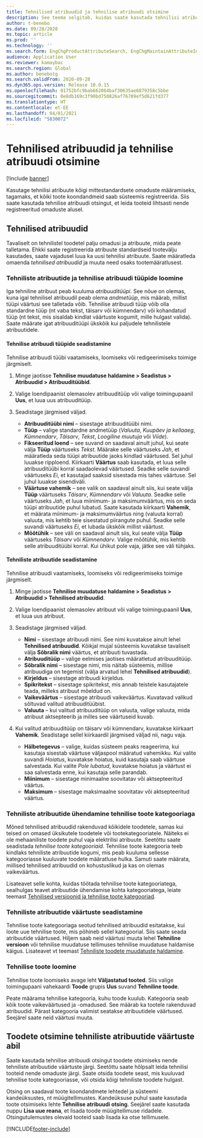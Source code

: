 ```yaml
---
title: Tehnilised atribuudid ja tehnilise atribuudi otsimine
description: See teema selgitab, kuidas saate kasutada tehnilisi atribuute kõigi mittestandardsete omaduste määramiseks, tagamaks, et kõiki toote koondandmeid saab süsteemis registreerida. Samuti selgitatakse, kuidas saate kasutada tehnilise atribuudi otsingut, et leida tooteid lihtsasti nende registreeritud omaduste alusel.
author: t-benebo
ms.date: 09/28/2020
ms.topic: article
ms.prod: ''
ms.technology: ''
ms.search.form: EngChgProductAttributeSearch, EngChgMaintainAttributeInheritance, EngChgAttribute
audience: Application User
ms.reviewer: kamaybac
ms.search.region: Global
ms.author: benebotg
ms.search.validFrom: 2020-09-28
ms.dyn365.ops.version: Release 10.0.15
ms.openlocfilehash: 01752bfc9bab662064baf30635ae6879358c5bbe
ms.sourcegitcommit: 0e8db169c3f90bd750826af76709ef5d621fd377
ms.translationtype: HT
ms.contentlocale: et-EE
ms.lasthandoff: 04/01/2021
ms.locfileid: "5830072"
---
```

# <a name="engineering-attributes-and-engineering-attribute-search"></a>Tehnilised atribuudid ja tehnilise atribuudi otsimine

[!include [banner](../includes/banner.md)]

Kasutage tehnilisi atribuute kõigi mittestandardsete omaduste määramiseks, tagamaks, et kõiki toote koondandmeid saab süsteemis registreerida. Siis saate kasutada tehnilise atribuudi otsingut, et leida tooteid lihtsasti nende registreeritud omaduste alusel.

## <a name="engineering-attributes"></a>Tehnilised atribuudid

Tavaliselt on tehnilistel toodetel palju omadusi ja atribuute, mida peate talletama. Ehkki saate registreerida atribuute standardseid tootevälju kasutades, saate vajadusel luua ka uusi tehnilisi atribuute. Saate määratleda omaenda *tehnilised atribuudid* ja muuta need osaks tootemääratlusest.

### <a name="create-engineering-attributes-and-attribute-types"></a>Tehniliste atribuutide ja tehnilise atribuudi tüüpide loomine

Iga tehniline atribuut peab kuuluma *atribuuditüüpi*. See nõue on olemas, kuna igal tehnilisel atribuudil peab olema *andmetüüp*, mis määrab, millist tüüpi väärtusi see talletada võib. Tehnilise atribuudi tüüp võib olla standardne tüüp (nt vaba tekst, täisarv või kümnendarv) või kohandatud tüüp (nt tekst, mis sisaldab kindlat väärtuste kogumit, mille hulgast valida). Saate määrate igat atribuuditüüpi ükskõik kui paljudele tehnilistele atribuutidele.

#### <a name="set-up-engineering-attribute-types"></a>Tehnilise atribuudi tüüpide seadistamine

Tehnilise atribuudi tüübi vaatamiseks, loomiseks või redigeerimiseks toimige järgmiselt.

1. Minge jaotisse **Tehnilise muudatuse haldamine \> Seadistus \> Atribuudid \> Atribuuditüübid**.
1. Valige loendipaanist olemasolev atribuuditüüp või valige toimingupaanil **Uus**, et luua uus atribuuditüüp.
1. Seadistage järgmised väljad.

    - **Atribuuditüübi nimi** – sisestage atribuuditüübi nimi.
    - **Tüüp** – valige standardne andmetüüp (*Valuuta*, *Kuupäev ja kellaaeg*, *Kümnendarv*, *Täisarv*, *Tekst*, *Loogiline muutuja* või *Viide*).
    - **Fikseeritud loend** – see suvand on saadaval ainult juhul, kui seate välja **Tüüp** väärtuseks *Tekst*. Määrake selle väärtuseks *Jah*, et määratleda seda tüüpi atribuutide jaoks kindlad väärtused. Sel juhul luuakse ripploend. Kiirkaarti **Väärtus** saab kasutada, et luua selle atribuuditüübi korral saadaolevad väärtused. Seadke selle suvandi väärtuseks *Ei*, et kasutajad saaksid sisestada mis tahes väärtuse. Sel juhul luuakse sisendiväli.
    - **Väärtuse vahemik** – see valik on saadaval ainult siis, kui seate välja **Tüüp** väärtuseks *Täisarv*, *Kümnendarv* või *Valuuta*. Seadke selle väärtuseks *Jah*, et luua miinimum- ja maksimumväärtus, mis on seda tüüpi atribuutide puhul lubatud. Saate kasutada kiirkaarti **Vahemik**, et määrata miinimum- ja maksimumväärtus ning (valuuta korral) valuuta, mis kehtib teie sisestatud piirangute puhul. Seadke selle suvandi väärtuseks *Ei*, et lubada ükskõik millist väärtust. 
    - **Mõõtühik** – see väli on saadaval ainult siis, kui seate välja **Tüüp** väärtuseks *Täisarv* või *Kümnendarv*. Valige mõõtühik, mis kehtib selle atribuuditüübi korral. Kui ühikut pole vaja, jätke see väli tühjaks.

#### <a name="set-up-engineering-attributes"></a>Tehniliste atribuutide seadistamine

Tehnilise atribuudi vaatamiseks, loomiseks või redigeerimiseks toimige järgmiselt.

1. Minge jaotisse **Tehnilise muudatuse haldamine \> Seadistus \> Atribuudid \> Tehnilised atribuudid**.
1. Valige loendipaanist olemasolev atribuut või valige toimingupaanil **Uus**, et luua uus atribuut.
1. Seadistage järgmised väljad.

    - **Nimi** – sisestage atribuudi nimi. See nimi kuvatakse ainult lehel **Tehnilised atribuudid**. Kõikjal mujal süsteemis kuvatakse tavaliselt välja **Sõbralik nimi** väärtus, et atribuuti tuvastada.
    - **Atribuuditüüp** – valige eelmises jaotises määratletud atribuuditüüp.
    - **Sõbralik nimi** – sisestage nimi, mis näitab süsteemis, millise atribuudiga on tegemist (välja arvatud lehel **Tehnilised atribuudid**). 
    - **Kirjeldus** – sisestage atribuudi kirjeldus.
    - **Spikritekst** – sisestage spikritekst, mis annab teistele kasutajatele teada, milleks atribuut mõeldud on.
    - **Vaikeväärtus** – sisestage atribuudi vaikeväärtus. Kuvatavad valikud sõltuvad valitud atribuuditüübist.
    - **Valuuta** – kui valitud atribuuditüüp on valuuta, valige valuuta, mida atribuut aktsepteerib ja milles see väärtuseid kuvab.

1. Kui valitud atribuuditüüp on täisarv või kümnendarv, kuvatakse kiirkaart **Vahemik**. Seadistage sellel kiirkaardil järgmised väljad nii, nagu vaja.

    - **Hälbetegevus** – valige, kuidas süsteem peaks reageerima, kui kasutaja sisestab väärtuse väljaspool määratud vahemikku. Kui valite suvandi *Hoiatus*, kuvatakse hoiatus, kuid kasutaja saab väärtuse salvestada. Kui valite *Pole lubatud*, kuvatakse hoiatus ja väärtust ei saa salvestada enne, kui kasutaja selle parandab.
    - **Miinimum** – sisestage minimaalne soovitatav või aktsepteeritud väärtus.
    - **Maksimum** – sisestage maksimaalne soovitatav või aktsepteeritud väärtus.

### <a name="connect-engineering-attributes-to-an-engineering-product-category"></a>Tehniliste atribuutide ühendamine tehnilise toote kategooriaga

Mõned tehnilised atribuudid rakenduvad kõikidele toodetele, samas kui teised on omased üksikutele toodetele või tootekategooriatele. Näiteks ei ole mehaaniliste toodete puhul vaja elektrilisi atribuute. Seetõttu saate seadistada *tehnilise toote kategooriaid*. Tehnilise toote kategooria teeb kindlaks tehniliste atribuutide kogumi, mis peab kuuluma sellesse kategooriasse kuuluvate toodete määratluse hulka. Samuti saate määrata, millised tehnilised atribuudid on kohustuslikud ja kas on olemas vaikeväärtus.

Lisateavet selle kohta, kuidas töötada tehnilise toote kategooriatega, sealhulgas teavet atribuutide ühendamise kohta kategooriatega, leiate teemast [Tehnilised versioonid ja tehnilise toote kategooriad](engineering-versions-product-category.md).

### <a name="set-values-for-engineering-attributes"></a>Tehniliste atribuutide väärtuste seadistamine

Tehnilise toote kategooriaga seotud tehnilised atribuudid esitatakse, kui loote uue tehnilise toote, mis põhineb sellel kategoorial. Siis saate seada atribuutide väärtused. Hiljem saab neid väärtusi muuta lehel **Tehniline versioon** või tehnilise muudatuse tellimuses tehnilise muudatuse haldamise käigus. Lisateavet vt teemast [Tehniliste toodete muudatuste haldamine](engineering-change-management.md).

### <a name="create-an-engineering-product"></a>Tehnilise toote loomine

Tehnilise toote loomiseks avage leht **Väljastatud tooted**. Siis valige toimingupaani vahekaardi **Toode** grupis **Uus** suvand **Tehniline toode**.

Peate määrama tehnilise kategooria, kuhu toode kuulub. Kategooria seab kõik toote vaikeväärtused ja -omadused. See määrab ka tootele rakenduvad atribuudid. Pärast kategooria valimist seatakse atribuutidele väärtused. Seejärel saate neid väärtusi muuta.

## <a name="search-for-products-by-using-engineering-attribute-values"></a>Toodete otsimine tehniliste atribuutide väärtuste abil

Saate kasutada tehnilise atribuudi otsingut toodete otsimiseks nende tehniliste atribuutide väärtuste järgi. Seetõttu saate hõlpsalt leida tehnilisi tooteid nende omaduste järgi. Saate otsida toodete seast, mis kuuluvad tehnilise toote kategooriasse, või otsida kõigi tehniliste toodete hulgast.

Otsing on saadaval toote koondandmete lehtedel ja süsteemi kandeüksustes, nt müügitellimustes. Kandeüksuse puhul saate kasutada toote otsimiseks lehte **Tehnilise atribuudi otsing**. Seejärel saate kasutada nuppu **Lisa uue reana**, et lisada toode müügitellimuse ridadele. Otsingutulemustes olevaid tooteid saab lisada ka otse tellimusele.


[!INCLUDE[footer-include](../../includes/footer-banner.md)]